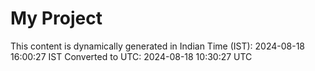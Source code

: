 # My Project

This content is dynamically generated in Indian Time (IST): 2024-08-18 16:00:27 IST
Converted to UTC: 2024-08-18 10:30:27 UTC
